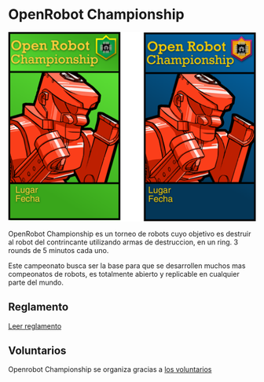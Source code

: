 
# OpenRobot Championship

![](OPENBOTCHAMPIONSHIP.png)

OpenRobot Championship es un torneo de robots cuyo objetivo es destruir al robot del contrincante utilizando armas de destruccion, en un ring. 3 rounds de 5 minutos cada uno. 

Este campeonato busca ser la base para que se desarrollen muchos mas compeonatos de robots, es totalmente abierto y replicable en cualquier parte del mundo.

## Reglamento
[Leer reglamento](REGLAMENTO.md)

## Voluntarios
Openrobot Championship se organiza gracias a [los voluntarios](voluntarios.md)
